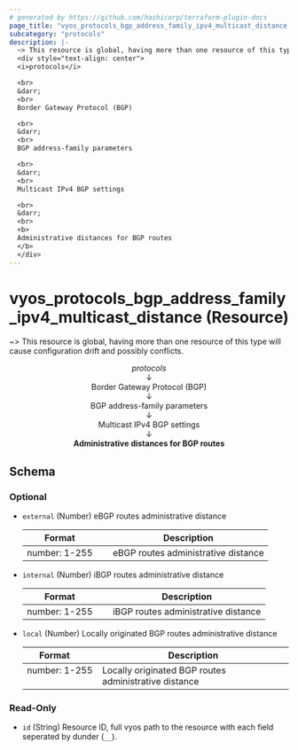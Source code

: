 ```yaml
---
# generated by https://github.com/hashicorp/terraform-plugin-docs
page_title: "vyos_protocols_bgp_address_family_ipv4_multicast_distance Resource - vyos"
subcategory: "protocols"
description: |-
  ~> This resource is global, having more than one resource of this type will cause configuration drift and possibly conflicts.
  <div style="text-align: center">
  <i>protocols</i>

  <br>
  &darr;
  <br>
  Border Gateway Protocol (BGP)

  <br>
  &darr;
  <br>
  BGP address-family parameters

  <br>
  &darr;
  <br>
  Multicast IPv4 BGP settings

  <br>
  &darr;
  <br>
  <b>
  Administrative distances for BGP routes
  </b>
  </div>
---
```


# vyos_protocols_bgp_address_family_ipv4_multicast_distance (Resource)

~> This resource is global, having more than one resource of this type will cause configuration drift and possibly conflicts.

<div style="text-align: center">
<i>protocols</i>

<br>
&darr;
<br>
Border Gateway Protocol (BGP)

<br>
&darr;
<br>
BGP address-family parameters

<br>
&darr;
<br>
Multicast IPv4 BGP settings

<br>
&darr;
<br>
<b>
Administrative distances for BGP routes
</b>
</div>



<!-- schema generated by tfplugindocs -->
## Schema

### Optional

- `external` (Number) eBGP routes administrative distance

    |  Format &emsp; | Description  |
    |----------|---------------|
    |  number: 1-255  &emsp; |  eBGP routes administrative distance  |
- `internal` (Number) iBGP routes administrative distance

    |  Format &emsp; | Description  |
    |----------|---------------|
    |  number: 1-255  &emsp; |  iBGP routes administrative distance  |
- `local` (Number) Locally originated BGP routes administrative distance

    |  Format &emsp; | Description  |
    |----------|---------------|
    |  number: 1-255  &emsp; |  Locally originated BGP routes administrative distance  |

### Read-Only

- `id` (String) Resource ID, full vyos path to the resource with each field seperated by dunder (`__`).
